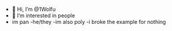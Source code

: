 - 👋 Hi, I’m @1Wolfu
- 👀 I’m interested in people
- im pan
-he/they
-im also poly
-i broke the example for nothing
<!---
1Wolfu/1Wolfu is a ✨ special ✨ repository because its `README.md` (this file) appears on your GitHub profile.
You can click the Preview link to take a look at your changes.
--->
